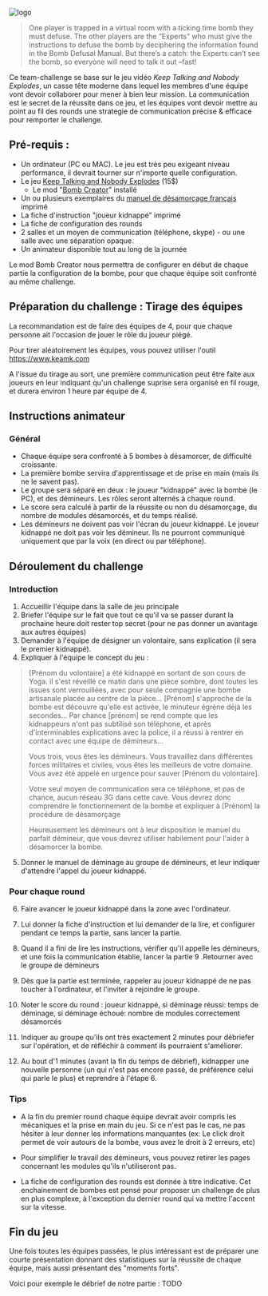![logo](https://i.ytimg.com/vi/zlmpprEFtDE/maxresdefault.jpg)

> One player is trapped in a virtual room with a ticking time bomb they must defuse. The other players are the “Experts” who must give the instructions to defuse the bomb by deciphering the information found in the Bomb Defusal Manual. But there’s a catch: the Experts can’t see the bomb, so everyone will need to talk it out –fast!

Ce team-challenge se base sur le jeu vidéo *Keep Talking and Nobody Explodes*, un casse tête moderne dans lequel les 
membres d'une équipe vont devoir collaborer pour mener à bien leur mission. La communication est le secret de la 
réussite dans ce jeu, et les équipes vont devoir mettre au point au fil des rounds une strategie de communication précise & efficace 
pour remporter le challenge. 

## Pré-requis :

 * Un ordinateur (PC ou MAC). Le jeu est très peu exigeant niveau performance, il devrait tourner sur n'importe quelle configuration.
 * Le jeu [Keep Talking and Nobody Explodes](http://www.keeptalkinggame.com/) (15$)
   * Le mod "[Bomb Creator](https://steamcommunity.com/sharedfiles/filedetails/?id=1224340893&searchtext=)" installé
 * Un ou plusieurs exemplaires du [manuel de désamorçage français](https://github.com/gplaurin/keep-talking-and-nobody-explodes-manuel-francais/raw/master/Manuel-du-d%C3%A9mineur_1.pdf) imprimé
 * La fiche d'instruction "joueur kidnappé" imprimé
 * La fiche de configuration des rounds
 * 2 salles et un moyen de communication (téléphone, skype) - ou une salle avec une séparation opaque.
 * Un animateur disponible tout au long de la journée
 
Le mod Bomb Creator nous permettra de configurer en début de chaque partie la configuration de la bombe, pour que chaque équipe 
soit confronté au même challenge.

## Préparation du challenge : Tirage des équipes

La recommandation est de faire des équipes de 4, pour que chaque personne ait l'occasion de jouer le rôle du joueur piégé.

Pour tirer aléatoirement les équipes, vous pouvez utiliser l'outil https://www.keamk.com

A l'issue du tirage au sort, une première communication peut être faite aux joueurs en leur indiquant qu'un challenge suprise sera organisé 
en fil rouge, et durera environ 1 heure par équipe de 4.

## Instructions animateur

### Général

* Chaque équipe sera confronté à 5 bombes à désamorcer, de difficulté croissante.
* La première bombe servira d'apprentissage et de prise en main (mais ils ne le savent pas). 
* Le groupe sera séparé en deux : le joueur "kidnappé" avec la bombe (le PC), et des démineurs. Les rôles seront alternés à chaque round.
* Le score sera calculé à partir de la réussite ou non du désamorçage, du nombre de modules désamorcés, et du temps réalisé. 
* Les démineurs ne doivent pas voir l'écran du joueur kidnappé. Le joueur kidnappé ne doit pas voir les démineur. Ils ne pourront communiqué uniquement que par la voix (en direct ou par téléphone).

## Déroulement du challenge

### Introduction

1. Accueillir l'équipe dans la salle de jeu principale
2. Briefer l'équipe sur le fait que tout ce qu'il va se passer durant la prochaine heure doit rester top secret (pour ne pas donner un avantage aux autres équipes)
3. Demander à l'équipe de désigner un volontaire, sans explication (il sera le premier kidnappé).
4. Expliquer à l'équipe le concept du jeu :

> [Prénom du volontaire] a été kidnappé en sortant de son cours de Yoga. il s'est réveillé ce matin dans une pièce sombre, dont toutes les issues sont verrouillées, avec pour seule compagnie une bombe artisanale placée au centre de la pièce… [Prénom] s'approche de la bombe est découvre qu'elle est activée, le minuteur égrène déjà les secondes...
Par chance [prénom] se rend compte que les kidnappeurs n'ont pas subtilisé son téléphone, et après d'interminables explications avec la police, il a réussi à rentrer en contact avec une équipe de démineurs...
> 
> Vous trois, vous êtes les démineurs. Vous travaillez dans différentes forces militaires et civiles, vous êtes les meilleurs de votre domaine. Vous avez été appelé en urgence pour sauver [Prénom du volontaire]. 
> 
> Votre seul moyen de communication sera ce téléphone, et pas de chance, aucun réseau 3G dans cette cave. Vous devrez donc comprendre le fonctionnement de la bombe et expliquer à [Prénom] la procédure de désamorçage
> 
> Heureusement les démineurs ont à leur disposition le manuel du parfait démineur, que vous devrez utiliser habilement pour l'aider à désamorcer la bombe.

5. Donner le manuel de déminage au groupe de démineurs, et leur indiquer d'attendre l'appel du joueur kidnappé.

### Pour chaque round

6. Faire avancer le joueur kidnappé dans la zone avec l'ordinateur.
7. Lui donner la fiche d'instruction et lui demander de la lire, et configurer pendant ce temps la partie, sans lancer la partie.
8. Quand il a fini de lire les instructions, vérifier qu'il appelle les démineurs, et une fois la communication établie, lancer la partie
9 .Retourner avec le groupe de démineurs

10. Dès que la partie est terminée, rappeler au joueur kidnappé de ne pas toucher à l'ordinateur, et l'inviter à rejoindre le groupe.
11. Noter le score du round : joueur kidnappé, si déminage réussi: temps de déminage, si déminage échoué: nombre de modules correctement désamorcés

12. Indiquer au groupe qu'ils ont très exactement 2 minutes pour débriefer sur l'opération, et de réfléchir à comment ils pourraient s'améliorer.
13. Au bout d'1 minutes (avant la fin du temps de débrief), kidnapper une nouvelle personne (un qui n'est pas encore passé, de préférence celui qui parle le plus) et reprendre à l'étape 6.

### Tips

* A la fin du premier round chaque équipe devrait avoir compris les mécaniques et la prise en main du jeu. Si ce n'est pas
le cas, ne pas hésiter à leur donner les informations manquantes (ex: Le click droit permet de voir autours de la bombe, 
vous avez le droit à 2 erreurs, etc)

* Pour simplifier le travail des démineurs, vous pouvez retirer les pages concernant les modules qu'ils n'utiliseront pas.

* La fiche de configuration des rounds est donnée à titre indicative. Cet enchainement de bombes est pensé pour
proposer un challenge de plus en plus complexe, à l'exception du dernier round qui va mettre l'accent sur la vitesse.

## Fin du jeu

Une fois toutes les équipes passées, le plus intéressant est de préparer une courte présentation donnant des 
statistiques sur la réussite de chaque équipe, mais aussi présentant des "moments forts".

Voici pour exemple le débrief de notre partie : TODO



